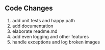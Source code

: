 ## Code Changes
1. add unit tests and happy path
2. add documentation
3. elaborate readme.md
4. add even logging and other features
5. handle exceptions and log broken images
